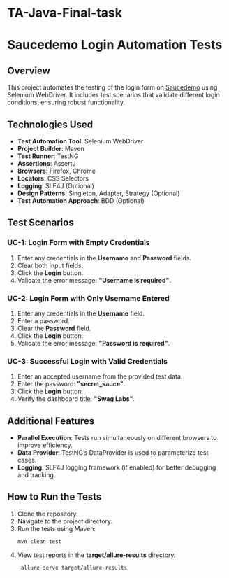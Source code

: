 # TA-Java-Final-task
# Saucedemo Login Automation Tests

## Overview
This project automates the testing of the login form on [Saucedemo](https://www.saucedemo.com/) using Selenium WebDriver. It includes test scenarios that validate different login conditions, ensuring robust functionality.

## Technologies Used
- **Test Automation Tool**: Selenium WebDriver
- **Project Builder**: Maven
- **Test Runner**: TestNG
- **Assertions**: AssertJ
- **Browsers**: Firefox, Chrome
- **Locators**: CSS Selectors
- **Logging**: SLF4J (Optional)
- **Design Patterns**: Singleton, Adapter, Strategy (Optional)
- **Test Automation Approach**: BDD (Optional)

## Test Scenarios
### UC-1: Login Form with Empty Credentials
1. Enter any credentials in the **Username** and **Password** fields.
2. Clear both input fields.
3. Click the **Login** button.
4. Validate the error message: **"Username is required"**.

### UC-2: Login Form with Only Username Entered
1. Enter any credentials in the **Username** field.
2. Enter a password.
3. Clear the **Password** field.
4. Click the **Login** button.
5. Validate the error message: **"Password is required"**.

### UC-3: Successful Login with Valid Credentials
1. Enter an accepted username from the provided test data.
2. Enter the password: **"secret_sauce"**.
3. Click the **Login** button.
4. Verify the dashboard title: **"Swag Labs"**.

## Additional Features
- **Parallel Execution**: Tests run simultaneously on different browsers to improve efficiency.
- **Data Provider**: TestNG’s DataProvider is used to parameterize test cases.
- **Logging**: SLF4J logging framework (if enabled) for better debugging and tracking.

## How to Run the Tests
1. Clone the repository.
2. Navigate to the project directory.
3. Run the tests using Maven:
   ```sh
   mvn clean test
   ```
4. View test reports in the **target/allure-results** directory.
   ```sh
    allure serve target/allure-results
   ```
   